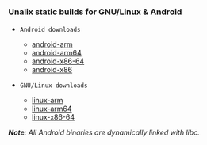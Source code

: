 ### Unalix static builds for GNU/Linux & Android

- `Android downloads`
  - [android-arm](https://raw.githubusercontent.com/AmanoTeam/UnalixLibs/master/lib/android-arm/unalix)
  - [android-arm64](https://raw.githubusercontent.com/AmanoTeam/UnalixLibs/master/lib/android-arm64/unalix)
  - [android-x86-64](https://raw.githubusercontent.com/AmanoTeam/UnalixLibs/master/lib/android-x86-64/unalix)
  - [android-x86](https://raw.githubusercontent.com/AmanoTeam/UnalixLibs/master/lib/android-x86/unalix)

- `GNU/Linux downloads`
  - [linux-arm](https://raw.githubusercontent.com/AmanoTeam/UnalixLibs/master/lib/linux-arm/unalix)
  - [linux-arm64](https://raw.githubusercontent.com/AmanoTeam/UnalixLibs/master/lib/linux-arm64/unalix)
  - [linux-x86-64](https://raw.githubusercontent.com/AmanoTeam/UnalixLibs/master/lib/linux-x86-64/unalix)

_**Note**: All Android binaries are dynamically linked with libc._
